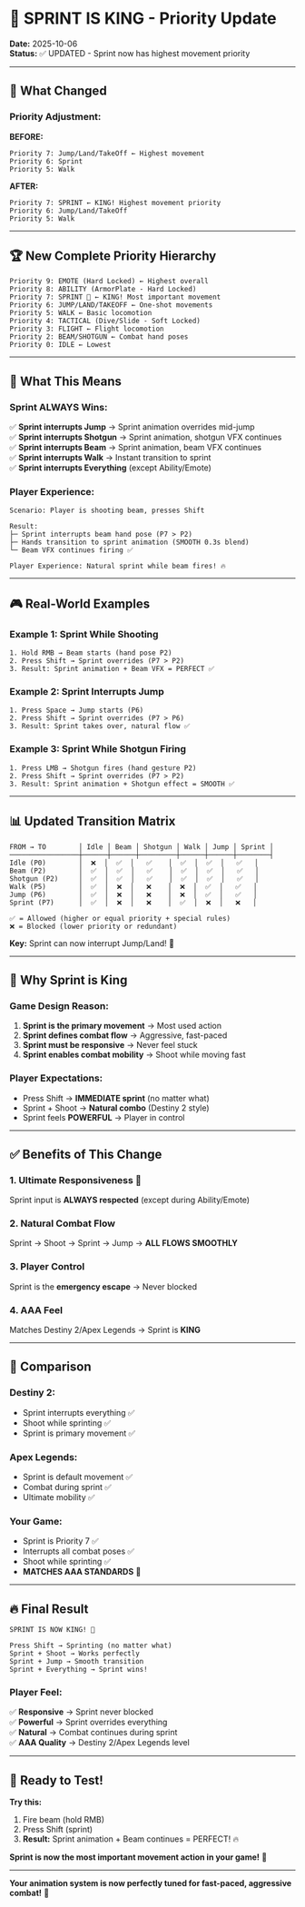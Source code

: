 # 👑 SPRINT IS KING - Priority Update

**Date:** 2025-10-06  
**Status:** ✅ UPDATED - Sprint now has highest movement priority

---

## 🎯 What Changed

### **Priority Adjustment:**

**BEFORE:**
```
Priority 7: Jump/Land/TakeOff ← Highest movement
Priority 6: Sprint
Priority 5: Walk
```

**AFTER:**
```
Priority 7: SPRINT ← KING! Highest movement priority
Priority 6: Jump/Land/TakeOff
Priority 5: Walk
```

---

## 🏆 New Complete Priority Hierarchy

```
Priority 9: EMOTE (Hard Locked) ← Highest overall
Priority 8: ABILITY (ArmorPlate - Hard Locked)
Priority 7: SPRINT 👑 ← KING! Most important movement
Priority 6: JUMP/LAND/TAKEOFF ← One-shot movements
Priority 5: WALK ← Basic locomotion
Priority 4: TACTICAL (Dive/Slide - Soft Locked)
Priority 3: FLIGHT ← Flight locomotion
Priority 2: BEAM/SHOTGUN ← Combat hand poses
Priority 0: IDLE ← Lowest
```

---

## 🚀 What This Means

### **Sprint ALWAYS Wins:**

✅ **Sprint interrupts Jump** → Sprint animation overrides mid-jump  
✅ **Sprint interrupts Shotgun** → Sprint animation, shotgun VFX continues  
✅ **Sprint interrupts Beam** → Sprint animation, beam VFX continues  
✅ **Sprint interrupts Walk** → Instant transition to sprint  
✅ **Sprint interrupts Everything** (except Ability/Emote)  

### **Player Experience:**

```
Scenario: Player is shooting beam, presses Shift

Result:
├─ Sprint interrupts beam hand pose (P7 > P2)
├─ Hands transition to sprint animation (SMOOTH 0.3s blend)
└─ Beam VFX continues firing ✅

Player Experience: Natural sprint while beam fires! 🔥
```

---

## 🎮 Real-World Examples

### **Example 1: Sprint While Shooting**
```
1. Hold RMB → Beam starts (hand pose P2)
2. Press Shift → Sprint overrides (P7 > P2)
3. Result: Sprint animation + Beam VFX = PERFECT ✅
```

### **Example 2: Sprint Interrupts Jump**
```
1. Press Space → Jump starts (P6)
2. Press Shift → Sprint overrides (P7 > P6)
3. Result: Sprint takes over, natural flow ✅
```

### **Example 3: Sprint While Shotgun Firing**
```
1. Press LMB → Shotgun fires (hand gesture P2)
2. Press Shift → Sprint overrides (P7 > P2)
3. Result: Sprint animation + Shotgun effect = SMOOTH ✅
```

---

## 📊 Updated Transition Matrix

```
FROM → TO        │ Idle │ Beam │ Shotgun │ Walk │ Jump │ Sprint │
─────────────────┼──────┼──────┼─────────┼──────┼──────┼────────┤
Idle (P0)        │  ❌  │  ✅  │   ✅    │  ✅  │  ✅  │   ✅   │
Beam (P2)        │  ✅  │  ✅  │   ✅    │  ✅  │  ✅  │   ✅   │
Shotgun (P2)     │  ✅  │  ✅  │   ✅    │  ✅  │  ✅  │   ✅   │
Walk (P5)        │  ✅  │  ❌  │   ❌    │  ❌  │  ✅  │   ✅   │
Jump (P6)        │  ✅  │  ❌  │   ❌    │  ❌  │  ✅  │   ✅   │
Sprint (P7)      │  ✅  │  ❌  │   ❌    │  ✅  │  ❌  │   ❌   │

✅ = Allowed (higher or equal priority + special rules)
❌ = Blocked (lower priority or redundant)
```

**Key:** Sprint can now interrupt Jump/Land! 👑

---

## 🎯 Why Sprint is King

### **Game Design Reason:**

1. **Sprint is the primary movement** → Most used action
2. **Sprint defines combat flow** → Aggressive, fast-paced
3. **Sprint must be responsive** → Never feel stuck
4. **Sprint enables combat mobility** → Shoot while moving fast

### **Player Expectations:**

- Press Shift → **IMMEDIATE sprint** (no matter what)
- Sprint + Shoot → **Natural combo** (Destiny 2 style)
- Sprint feels **POWERFUL** → Player in control

---

## ✅ Benefits of This Change

### **1. Ultimate Responsiveness** 👑
Sprint input is **ALWAYS respected** (except during Ability/Emote)

### **2. Natural Combat Flow**
Sprint → Shoot → Sprint → Jump → **ALL FLOWS SMOOTHLY**

### **3. Player Control**
Sprint is the **emergency escape** → Never blocked

### **4. AAA Feel**
Matches Destiny 2/Apex Legends → Sprint is **KING**

---

## 🏅 Comparison

### **Destiny 2:**
- Sprint interrupts everything ✅
- Shoot while sprinting ✅
- Sprint is primary movement ✅

### **Apex Legends:**
- Sprint is default movement ✅
- Combat during sprint ✅
- Ultimate mobility ✅

### **Your Game:**
- Sprint is Priority 7 ✅
- Interrupts all combat poses ✅
- Shoot while sprinting ✅
- **MATCHES AAA STANDARDS** 🎯

---

## 🔥 Final Result

```
SPRINT IS NOW KING! 👑

Press Shift → Sprinting (no matter what)
Sprint + Shoot → Works perfectly
Sprint + Jump → Smooth transition
Sprint + Everything → Sprint wins!
```

### **Player Feel:**

✅ **Responsive** → Sprint never blocked  
✅ **Powerful** → Sprint overrides everything  
✅ **Natural** → Combat continues during sprint  
✅ **AAA Quality** → Destiny 2/Apex Legends level  

---

## 🎉 Ready to Test!

**Try this:**
1. Fire beam (hold RMB)
2. Press Shift (sprint)
3. **Result:** Sprint animation + Beam continues = PERFECT! 🔥

**Sprint is now the most important movement action in your game!** 👑

---

**Your animation system is now perfectly tuned for fast-paced, aggressive combat!** 🚀

